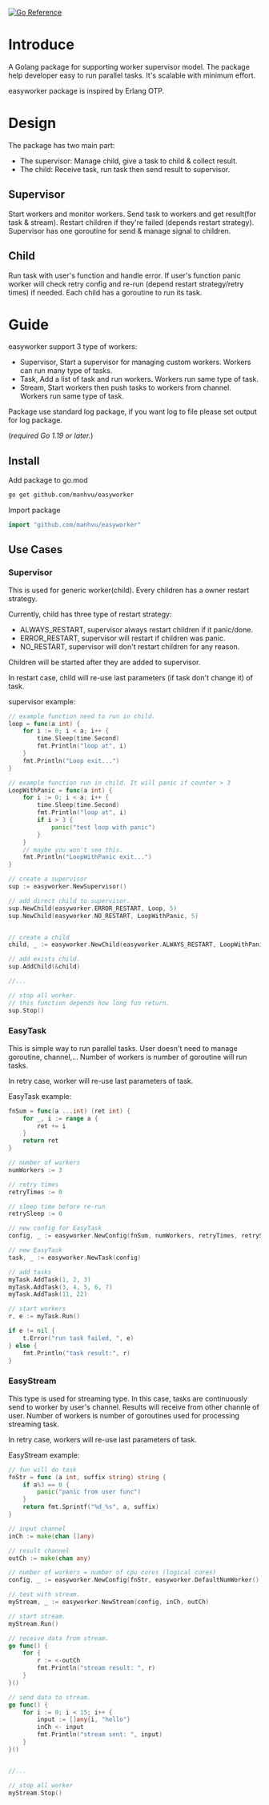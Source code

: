 [![Go Reference](https://pkg.go.dev/badge/github.com/manhvu/easyworker.svg)](https://pkg.go.dev/github.com/manhvu/easyworker)

# Introduce

A Golang package for supporting worker supervisor model.
The package help developer easy to run parallel tasks.
It's scalable with minimum effort.

easyworker package is inspired by Erlang OTP.

# Design

The package has two main part:

* The supervisor: Manage child, give a task to child & collect result.
* The child: Receive task, run task then send result to supervisor.

## Supervisor

Start workers and monitor workers.
Send task to workers and get result(for task & stream).
Restart children if they're failed (depends restart strategy).
Supervisor has one goroutine for send & manage signal to children.

## Child

Run task with user's function and handle error.
If user's function panic worker will check retry config and re-run (depend restart strategy/retry times) if needed.
Each child has a goroutine to run its task.

# Guide

easyworker support 3 type of workers:

* Supervisor, Start a supervisor for managing custom workers. Workers can run many type of tasks.
* Task, Add a list of task and run workers. Workers run same type of task.
* Stream, Start workers then push tasks to workers from channel. Workers run same type of task.

Package use standard log package, if you want log to file please set output for log package.

(*required Go 1.19 or later.*)

## Install

Add package to go.mod

```bash
go get github.com/manhvu/easyworker
```

Import package

```go
import "github.com/manhvu/easyworker"
```

## Use Cases

### Supervisor

This is used for generic worker(child).
Every children has a owner restart strategy.

Currently, child has three type of restart strategy:

* ALWAYS_RESTART, supervisor always restart children if it panic/done.
* ERROR_RESTART, supervisor will restart if children was panic.
* NO_RESTART, supervisor will don't restart children for any reason.

Children will be started after they are added to supervisor.

In restart case, child will re-use last parameters (if task don't change it) of task.

supervisor example:

```go
// example function need to run in child.
loop = func(a int) {
	for i := 0; i < a; i++ {
		time.Sleep(time.Second)
		fmt.Println("loop at", i)
	}
	fmt.Println("Loop exit...")
}

// example function run in child. It will panic if counter > 3
LoopWithPanic = func(a int) {
	for i := 0; i < a; i++ {
		time.Sleep(time.Second)
		fmt.Println("loop at", i)
		if i > 3 {
			panic("test loop with panic")
		}
	}
    // maybe you won't see this.
	fmt.Println("LoopWithPanic exit...")
}

// create a supervisor
sup := easyworker.NewSupervisor()

// add direct child to supervisor.
sup.NewChild(easyworker.ERROR_RESTART, Loop, 5)
sup.NewChild(easyworker.NO_RESTART, LoopWithPanic, 5)


// create a child
child, _ := easyworker.NewChild(easyworker.ALWAYS_RESTART, LoopWithPanic, 5)

// add exists child.
sup.AddChild(&child)

//...

// stop all worker.
// this function depends how long fun return.
sup.Stop()
```

### EasyTask

This is simple way to run parallel tasks.
User doesn't need to manage goroutine, channel,...
Number of workers is number of goroutine will run tasks.

In retry case, worker will re-use last parameters of task.

EasyTask example:

```go
fnSum = func(a ...int) (ret int) {
	for _, i := range a {
		ret += i
	}
	return ret
}

// number of workers
numWorkers := 3

// retry times
retryTimes := 0

// sleep time before re-run
retrySleep := 0

// new config for EasyTask
config, _ := easyworker.NewConfig(fnSum, numWorkers, retryTimes, retrySleep)

// new EasyTask
task, _ := easyworker.NewTask(config)

// add tasks
myTask.AddTask(1, 2, 3)
myTask.AddTask(3, 4, 5, 6, 7)
myTask.AddTask(11, 22)

// start workers
r, e := myTask.Run()

if e != nil {
    t.Error("run task failed, ", e)
} else {
    fmt.Println("task result:", r)
}
```

### EasyStream

This type is used for streaming type.
In this case, tasks are continuously send to worker by user's channel.
Results will receive from other channle of user.
Number of workers is number of goroutines used for processing streaming task.

In retry case, workers will re-use last parameters of task.

EasyStream example:

```go
// fun will do task
fnStr = func (a int, suffix string) string {
	if a%3 == 0 {
		panic("panic from user func")
	}
	return fmt.Sprintf("%d_%s", a, suffix)
}

// input channel
inCh := make(chan []any)

// result channel
outCh := make(chan any)

// number of workers = number of cpu cores (logical cores)
config, _ := easyworker.NewConfig(fnStr, easyworker.DefaultNumWorker(), 3, 1000)

// test with stream.
myStream, _ := easyworker.NewStream(config, inCh, outCh)

// start stream.
myStream.Run()

// receive data from stream.
go func() {
    for {
        r := <-outCh
        fmt.Println("stream result: ", r)
    }
}()

// send data to stream.
go func() {
    for i := 0; i < 15; i++ {
        input := []any{i, "hello"}
        inCh <- input
        fmt.Println("stream sent: ", input)
    }
}()


//...

// stop all worker
myStream.Stop()
```

